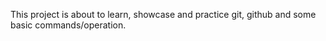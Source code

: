 This project is about to learn, showcase and practice git, github and some basic commands/operation.
